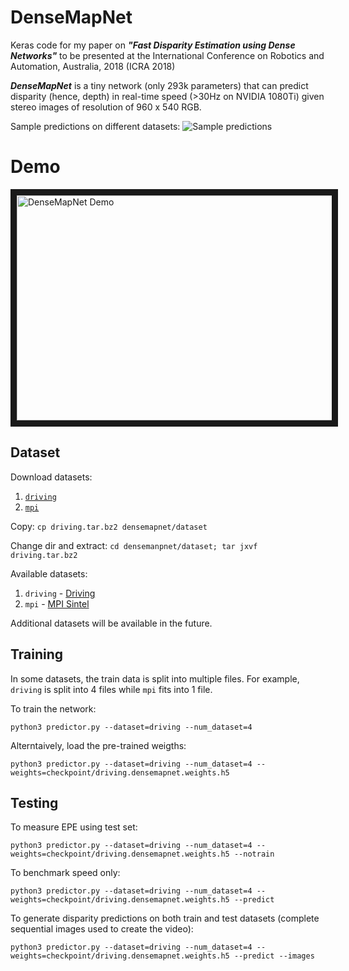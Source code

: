 # DenseMapNet
Keras code for my paper on **_"Fast Disparity Estimation using Dense Networks"_** to be presented at the International Conference on Robotics and Automation, Australia, 2018 (ICRA 2018)

**_DenseMapNet_** is a tiny network (only 293k parameters) that can predict disparity (hence, depth) in real-time speed (>30Hz on NVIDIA 1080Ti) given stereo images of resolution of 960 x 540 RGB.

Sample predictions on different datasets: 
![Sample predictions](https://github.com/roatienza/densemapnet/blob/master/media/Driving.png)

# Demo

<a href="http://www.youtube.com/watch?feature=player_embedded&v=kb7zZ2VqRBg
" target="_blank"><img src="http://img.youtube.com/vi/kb7zZ2VqRBg/0.jpg" 
alt="DenseMapNet Demo" width="640" height="360" border="10" /></a>

## Dataset
Download datasets:
1. [`driving`](https://drive.google.com/file/d/1q01ffNwvnZkrdw58_LIX-tf-vkzsGGmI/view?usp=sharing)
2. [`mpi`](https://drive.google.com/file/d/1mntUmDxpmCPafYh9nCDWPgT6JyzVovDK/view?usp=sharing)

Copy: `cp driving.tar.bz2 densemapnet/dataset`

Change dir and extract: `cd densemanpnet/dataset; tar jxvf driving.tar.bz2`

Available datasets:

1. `driving` - [Driving](https://lmb.informatik.uni-freiburg.de/resources/datasets/SceneFlowDatasets.en.html) 
2. `mpi` - [MPI Sintel](http://sintel.is.tue.mpg.de/)

Additional datasets will be available in the future.

## Training
In some datasets, the train data is split into multiple files. For example, `driving` is split into 4 files while `mpi` fits into 1 file.

To train the network:

`python3 predictor.py --dataset=driving --num_dataset=4`

Alterntaively, load the pre-trained weigths:

`python3 predictor.py --dataset=driving --num_dataset=4 --weights=checkpoint/driving.densemapnet.weights.h5`

## Testing

To measure EPE using test set:

`python3 predictor.py --dataset=driving --num_dataset=4 --weights=checkpoint/driving.densemapnet.weights.h5 --notrain`

To benchmark speed only:

`python3 predictor.py --dataset=driving --num_dataset=4 --weights=checkpoint/driving.densemapnet.weights.h5 --predict`

To generate disparity predictions on both train and test datasets (complete sequential images used to create the video):

`python3 predictor.py --dataset=driving --num_dataset=4 --weights=checkpoint/driving.densemapnet.weights.h5 --predict
--images`
